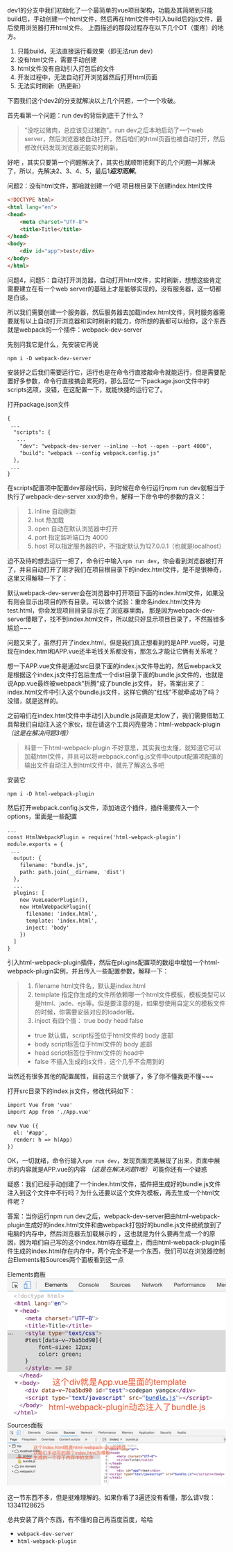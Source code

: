 dev1的分支中我们初始化了一个最简单的vue项目架构，功能及其简陋到只能build后，手动创建一个html文件，然后再在html文件中引入build后的js文件，最后使用浏览器打开html文件。
上面描述的那段过程存在以下几个DT（蛋疼）的地方。
1. 只能build，无法直接运行看效果（即无法run dev）
2. 没有html文件，需要手动创建
3. html文件没有自动引入打包后的文件
4. 开发过程中，无法自动打开浏览器然后打开html页面
5. 无法实时刷新（热更新）

下面我们这个dev2的分支就解决以上几个问题，一个一个攻破。

首先看第一个问题：run dev的背后到底干了什么？

> "没吃过猪肉，总应该见过猪跑"。run dev之后本地启动了一个web server，然后浏览器被自动打开，然后咱们的html页面也被自动打开，然后修改代码发现浏览器还能实时刷新。

好吧 ，其实只要第一个问题解决了，其实也就顺带把剩下的几个问题一并解决了，所以，先解决2、3、4、5，最后1***迎刃而解***。

问题2：没有html文件，那咱就创建一个吧
项目根目录下创建index.html文件
```html
<!DOCTYPE html>
<html lang="en">
<head>
    <meta charset="UTF-8">
    <title>Title</title>
</head>
<body>
    <div id="app">test</div>
</body>
</html>
```

问题4，问题5：自动打开浏览器，自动打开html文件，实时刷新，想想这些肯定需要建立在有一个web server的基础上才是能够实现的，没有服务器，这一切都是白谈。

所以我们需要创建一个服务器，然后服务器去加载index.html文件，同时服务器需要就有以上自动打开浏览器和实时刷新的能力，你所想的我都可以给你，这个东西就是webpack的一个插件：webpack-dev-server

先别问我它是什么，先安装它再说
```
npm i -D webpack-dev-server
```

安装好之后我们需要运行它，运行也是在命令行直接敲命令就能运行，但是需要配置好多参数，命令行直接搞会累死的，那么回忆一下package.json文件中的scripts选项，没错，在这配置一下，就能快捷的运行它了。

打开package.json文件
```
{
 ...
  "scripts": {
   ...
    "dev": "webpack-dev-server --inline --hot --open --port 4000",
    "build": "webpack --config webpack.config.js"
  },
 ...
}
```
在scripts配置项中配置dev那段代码，到时候在命令行运行npm run dev就相当于执行了webpack-dev-server xxx的命令，解释一下命令中的参数的含义：
> 1. inline  自动刷新
> 2. hot 热加载
> 3. open 自动在默认浏览器中打开
> 4. port 指定监听端口为 4000 
> 5. host 可以指定服务器的IP，不指定默认为127.0.0.1（也就是localhost）

迫不及待的想去运行一把了，命令行中输入`npm run dev`，你会看到浏览器被打开了，并且自动打开了刚才我们在项目根目录下的index.html文件，是不是很神奇，这里又得解释一下了：

默认webpack-dev-server会在浏览器中打开项目下面的index.html文件，如果没有则会显示出项目的所有目录。可以做个试验：重命名index.html文件为test.html，你会发现项目目录显示在了浏览器里面，
那是因为webpack-dev-server傻眼了，找不到index.html文件，所以就只好显示项目目录了，不然报错多尴尬~~~


问题又来了，虽然打开了index.html，但是我们真正想看到的是APP.vue呀，可是现在index.html和APP.vue还半毛钱关系都没有，那怎么才能让它俩有关系呢？


想一下APP.vue文件是通过src目录下面的index.js文件导出的，然后webpack又是根据这个index.js文件打包后生成一个dist目录下面的bundle.js文件的，也就是说App.vue最终被webpack"折腾"成了bundle.js文件，
好，答案出来了：index.html文件中引入这个bundle.js文件，这样它俩的"红线"不就牵成功了吗？没错，就是这样的。

之前咱们在index.html文件中手动引入bundle.js简直是太low了，我们需要借助工具帮我们自动注入这个家伙，现在请这个工具闪亮登场：html-webpack-plugin
*（这是在解决问题3哦）*
>科普一下html-webpack-plugin
不好意思，其实我也太懂，就知道它可以加载html文件，并且可以将webpack.config.js文件中output配置项配置的输出文件自动注入到html文件中，就先了解这么多吧

安装它
```
npm i -D html-webpack-plugin
```
然后打开webpack.config.js文件，添加进这个插件，插件需要传入一个options，里面是一些配置
```
...
const HtmlWebpackPlugin = require('html-webpack-plugin')
module.exports = {
 ...
  output: {
    filename: "bundle.js",
    path: path.join(__dirname, 'dist')
  },
  ...
  plugins: [
    new VueLoaderPlugin(),
    new HtmlWebpackPlugin({
      filename: 'index.html',
      template: 'index.html',
      inject: 'body'
    })
  ]
}

```
引入html-webpack-plugin插件，然后在plugins配置项的数组中增加一个html-webpack-plugin实例，并且传入一些配置参数，解释一下：
> 1. filename html文件名，默认是index.html
> 2. template 指定你生成的文件所依赖哪一个html文件模板，模板类型可以是html、jade、ejs等。但是要注意的是，如果想使用自定义的模板文件的时候，你需要安装对应的loader哦。
> 3. inject 有四个值： true body head false
>   * true 默认值，script标签位于html文件的 body 底部
>   * body script标签位于html文件的 body 底部
>   * head script标签位于html文件的 head中
>   * false 不插入生成的js文件，这个几乎不会用到的

当然还有很多其他的配置属性，目前这三个就够了，多了你不懂我更不懂~~~

打开src目录下的index.js文件，修改代码如下：
```
import Vue from 'vue'
import App from './App.vue'

new Vue ({
  el: '#app',
  render: h => h(App)
})
```


OK，一切就绪，命令行输入`npm run dev`，发现页面完美展现了出来，页面中展示的内容就是APP.vue的内容
*（这是在解决问题1哦）*
可能你还有一个疑惑

疑惑：我们已经手动创建了一个index.html文件，插件把生成好的bundle.js文件注入到这个文件中不行吗？为什么还要以这个文件为模板，再去生成一个html文件呢？

答案：当你运行npm run dev之后，webpack-dev-server把由html-webpack-plugin生成好的index.html文件和由webpack打包好的bundle.js文件统统放到了电脑的内存中，然后浏览器去加载展示的
，这也就是为什么要再生成一个的原因，因为咱们自己写的这个index.html存在磁盘上，而由html-webpack-plugin插件生成的index.html存在内存中，两个完全不是一个东西，我们可以在浏览器控制台Elements和Sources两个面板看到这一点

Elements面板
![](./issue-image/issue5.png)
Sources面板
![](./issue-image/issue6.png)


这一节东西不多，但是挺难理解的。如果你看了3遍还没有看懂，那么请V我：13341128625

总共安装了两个东西，有不懂的自己再百度百度，哈哈
* `webpack-dev-server`
* `html-webpack-plugin`

